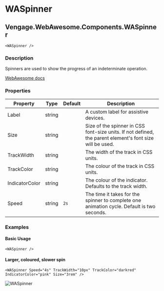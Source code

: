 ﻿# WASpinner
## Vengage.WebAwesome.Components.WASpinner

```HTML+Razor
<WASpinner />
```

### Description
Spinners are used to show the progress of an indeterminate operation.

[WebAwesome docs](https://webawesome.com/docs/components/spinner/)

### Properties
| Property | Type   | Default | Description                              |
|----------|--------|---------|------------------------------------------|
| Label | string |  | A custom label for assistive devices. |
| Size | string |  |  Size of the spinner in CSS font-size units. If not defined, the parent element's font size will be used. |
| TrackWidth | string |  | The width of the track  in CSS units. |
| TrackColor | string |  | The colour of the track  in CSS units. |
| IndicatorColor | string |  | The colour of the indicator. Defaults to the track width. |
| Speed | string | `2s` | The time it takes for the spinner to complete one animation cycle. Default is two seconds. |

### Examples

#### Basic Usage
```HTML+Razor
<WASpinner />
```

#### Larger, coloured, slower spin
```HTML+Razor
<WASpinner Speed="4s" TrackWidth="10px" TrackColor="darkred" IndicatorColor="pink" Size="3rem" />
```

![WASpinner](https://github.com/user-attachments/assets/b02186d2-2e67-4f44-a063-fe30489cecff)